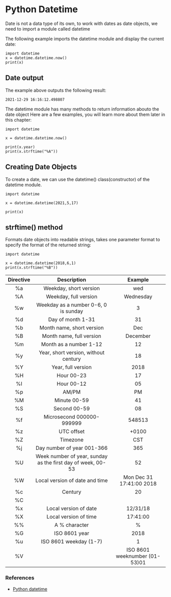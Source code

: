# Python Datetime

Date is not a data type of its own, to work with dates as date objects, we need to import a module called datetime

The following example imports the datetime module and display the current date:
```
import datetime
x = datetime.datetime.now()
print(x)
```

## Date output

The example above outputs the following result:
```
2021-12-29 16:16:12.498807
```
The datetime module has many methods to return information abouto the date object
Here are a few examples, you will learn more about them later in this chapter:
```
import datetime

x = datetime.datetime.now()

print(x.year)
print(x.strftime("%A"))
```

## Creating Date Objects
To create a date, we can use the datetime() class(constructor) of the datetime module.

```
import datetime

x = datetime.datetime(2021,5,17)

print(x)
```

## strftime() method

Formats date objects into readable strings, takes one parameter format to specify the format of the returned string:

```
import datetime

x = datetime.datetime(2018,6,1)
print(x.strftime("%B"))
```
|Directive |Description |Example|
| :---:   | :-: | :-: |
|%a|Weekday, short version|wed|
|%A|Weekday, full version|Wednesday|
|%w|Weekday as a number 0-6, 0 is sunday|3|
|%d|Day of month 1-31|31|
|%b|Month name, short version|Dec|
|%B|Month name, full version|December|
|%m|Month as a number 1-12|12|
|%y|Year, short version, without century|18|
|%Y|Year, full version|2018|
|%H|Hour 00-23|17|
|%I|Hour 00-12|05|
|%p|AM/PM|PM|
|%M|Minute 00-59|41|
|%S|Second 00-59|08|
|%f|Microsecond 000000-999999|548513|
|%z|UTC offset|+0100|
|%Z|Timezone|CST|
|%j|Day number of year 001-366|365|
|%U|Week number of year, sunday as the first day of week, 00-53|52|
|%W|Local version of date and time|Mon Dec 31 17:41:00 2018|
|%c|Century|20|
|%C|||
|%x|Local version of date|12/31/18|
|%X|Local version of time|17:41:00|
|%%|A % character|%|
|%G|ISO 8601 year|2018|
|%u|ISO 8601 weekday (1-7)|1|
|%V||ISO 8601 weeknumber (01-53)01|

### References
- [Python datetime](https://www.w3schools.com/python/python_datetime.asp)


